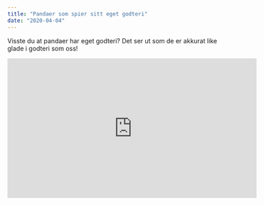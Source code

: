```yaml
---
title: "Pandaer som spier sitt eget godteri"
date: "2020-04-04"
---
```


Visste du at pandaer har eget godteri? Det ser ut som de er akkurat like glade i godteri som oss!

<iframe width="560" height="315" src="https://www.youtube.com/embed/4n0xNbfJLR8" frameborder="0" allowfullscreen></iframe>